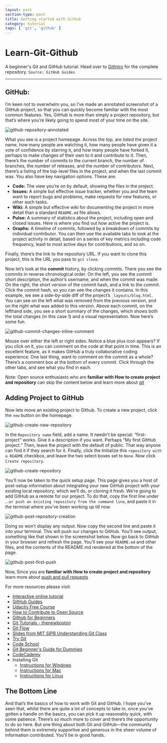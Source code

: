```yaml
---
layout: post
section-type: post
title: Getting started with Github
category: tutorial
tags: [ 'git', 'github' ]
---
```



# Learn-Git-Github
A beginner's Git and GitHub tutorial. Head over to [GitIntro](https://github.com/yugeshk/GitIntro) for the complete repository. 
`Source: GitHub Guides`

---

## GitHub:

I’m keen not to overwhelm you, so I’ve made an annotated screenshot of a GitHub project, so that you can quickly become familiar with the most common features. Yes, GitHub is more than simply a project repository, but that’s where you’re likely going to spend most of your time on the site.

![github-repository-annotated](https://github.com/yugeshk/yugeshk.github.io/blob/master/assets/home.png)

What you see is a project homepage. Across the top, are listed the project name, how many people are watching it, how many people have given it a vote of confidence by starring it, and how many people have forked it, perhaps to make changes of their own to it and contribute to it. Then, there’s the number of commits to the current branch, the number of branches, the number of releases, and the number of contributors. Next, there’s a listing of the top-level files in the project, and when the last commit was.
You also have key navigation options. These are:

* __Code:__ The view you’re on by default, showing the files in the project.
* __Issues:__ A simple but effective issue tracker, whether you and the team want to report bugs and problems, make requests for new features, or other such tasks.
* __Wiki:__ A simple but effective wiki for documenting the project in more detail than a standard `README.md` file allows.
* __Pulse:__ A summary of statistics about the project, including open and closed issues. Here is where you find out how active the project is.
* __Graphs:__ A timeline of commits, followed by a breakdown of commits by individual contributor. You can then use the available tabs to look at the project activity in detail, based on a series of key metrics including code frequency, least to most active days for contributions, and so on.

Finally, there’s the link to the repository URL. If you want to clone this project, this is the URL you pass to `git clone`.

Now let’s look at the __commit__ history, by clicking commits. There you see the commits in reverse chronological order. On the left, you see the commit short description, the author’s username, and when the commit was made. On the right, the short version of the commit hash, and a link to the commit.
Click the commit hash, so you can see the changes it contains. In this example, we see a side-by-side diff of the project’s `_layouts/blog.html`. You can see on the left what was removed from the previous version, and on the right what was added to this version. Above each commit, on the lefthand side, you see a short summary of the changes, which shows both the total changes (in this case 1) and a visual representation. Now here’s some fun.

![github-commit-changes-inline-comment](/_posts/images/history_commit.png)

Mouse over either the left or right sides. Notice a blue plus icon appears? If you click on it, you can comment on the code at that point in time. This is an excellent feature, as it makes GitHub a truly collaborative coding experience. One last thing, want to comment on the commit as a whole? There’s a comment box at the bottom of every commit. Click through the other tabs, and see what you find in each.

Note: Open source enthusiasts who are __familiar with How to create project and repository__ can skip the content below and learn more about [git](https://www.atlassian.com/git/tutorials/setting-up-a-repository)

## Adding Project to GitHub

Now lets move an existing project to Github. To create a new project, click the `new` button on the homepage.

![github-create-new-repository](/_posts/images/github_home.png)

In the `Repository name` field, add a name. It needn’t be special: “first-project” works. Give it a description if you want. Perhaps “My first GitHub project.” Then, leave the project with the default of public. That way anyone can find it if they search for it. Finally, click the Initialize this `repository with a README` checkbox, and leave the two select boxes set to `None`. Now click `Create repository`.

![github-create-repository](/_posts/images/new_repo.png)

You’ll now be taken to the quick setup page. This page gives you a host of post-setup information about integrating your new GitHub project with your existing local repository, which we’ll do, or cloning it fresh. We’re going to add GitHub as a remote for our project. To do that, copy the first line under …`or push an existing repository from the command line`, and paste it in the terminal where you’ve been working up till now.

![github-post-repository-creation](/_posts/images/init_repo.png)

Doing so won’t display any output. Now copy the second line and paste it into your terminal. This will push our changes to GitHub. You’ll see output, something like that shown in the screenshot below. Now go back to GitHub in your browser and refresh the page. You’ll see your `README.md` and other files, and the contents of the README.md rendered at the bottom of the page.

![github-post-first-push](/_posts/images/first_commit.png)


Now, Since you are __familiar with How to create project and repository__ learn more about [push and pull requests](https://guides.github.com/activities/hello-world/)

For more resources please visit:
  * [Interactive online tutorial](https://learngitbranching.js.org)
  * [GitHub Guides](https://guides.github.com/)
  * [Udacity Free Course](https://www.udacity.com/course/how-to-use-git-and-github--ud775/)
  * [How to Contribute to Open Source](https://opensource.guide/how-to-contribute/)
  * [Github for Beginners](https://www.youtube.com/watch?v=3RjQznt-8kE&list=PL4cUxeGkcC9goXbgTDQ0n_4TBzOO0ocPR)
  * [Git Tutorials - thenewboston](https://www.youtube.com/playlist?list=PL6gx4Cwl9DGAKWClAD_iKpNC0bGHxGhcx)
  * [Git Flow](http://nvie.com/posts/a-successful-git-branching-model/)
  * [Slides from MIT SIPB Understanding Git Class](http://web.mit.edu/cluedumps/slides/understanding-git-2008.pdf)
  * [Try Git](https://try.github.io/levels/1/challenges/1)
  * [Code School](http://gitreal.codeschool.com/levels/1)
  * [Git Beginner's Guide for Dummies](http://backlogtool.com/git-guide/en)
  * [CodeCademy](https://www.codecademy.com/learn/learn-git)
  * Installing Git
    * [Instructions for Windows](https://gist.github.com/derhuerst/1b15ff4652a867391f03#file-windows-md)
    * [Instructions for Mac](https://gist.github.com/derhuerst/1b15ff4652a867391f03#file-mac-md)
    * [Instructions for Linux](https://gist.github.com/derhuerst/1b15ff4652a867391f03#file-linux-md)

## The Bottom Line

And that’s the basics of how to work with Git and GitHub. I hope you’ve seen that, whilst there are quite a lot of concepts to take in, once you’ve gotten a handle on the basics, you can pick it up reasonably quick, with some patience.
There’s so much more to cover and there’s the opportunity to do so here. But one thing about both Git and GitHub—the community behind them is extremely supportive and generous in the sheer volume of information contributed. You’ll be in good hands.
